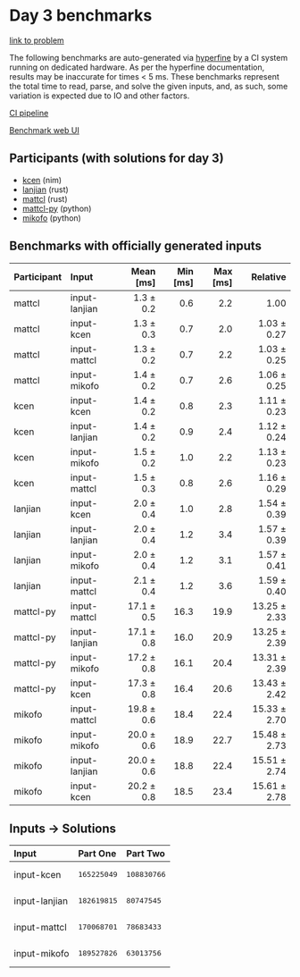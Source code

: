 # Day 3 benchmarks

[link to problem](https://adventofcode.com/2024/day/3)

The following benchmarks are auto-generated via
[hyperfine](https://github.com/sharkdp/hyperfine) by a CI system running on
dedicated hardware. As per the hyperfine documentation, results may be
inaccurate for times < 5 ms. These benchmarks represent the total time to read,
parse, and solve the given inputs, and, as such, some variation is expected due
to IO and other factors.

[CI pipeline](http://ci.papercode.net:8080/teams/main/pipelines/aoc2024)

[Benchmark web UI](https://aoc.ancalagon.black)


## Participants (with solutions for day 3)

- [kcen](https://github.com/kcen/aoc2024) (nim)
- [lanjian](https://github.com/lanjian/aoc-2024) (rust)
- [mattcl](https://github.com/mattcl/aoc2024) (rust)
- [mattcl-py](https://github.com/mattcl/aoc2024-py) (python)
- [mikofo](https://github.com/mikofo/aoc2024) (python)


## Benchmarks with officially generated inputs

| Participant | Input | Mean [ms] | Min [ms] | Max [ms] | Relative |
|:---|:---|---:|---:|---:|---:|
| mattcl | input-lanjian | 1.3 ± 0.2 | 0.6 | 2.2 | 1.00 |
| mattcl | input-kcen | 1.3 ± 0.3 | 0.7 | 2.0 | 1.03 ± 0.27 |
| mattcl | input-mattcl | 1.3 ± 0.2 | 0.7 | 2.2 | 1.03 ± 0.25 |
| mattcl | input-mikofo | 1.4 ± 0.2 | 0.7 | 2.6 | 1.06 ± 0.25 |
| kcen | input-kcen | 1.4 ± 0.2 | 0.8 | 2.3 | 1.11 ± 0.23 |
| kcen | input-lanjian | 1.4 ± 0.2 | 0.9 | 2.4 | 1.12 ± 0.24 |
| kcen | input-mikofo | 1.5 ± 0.2 | 1.0 | 2.2 | 1.13 ± 0.23 |
| kcen | input-mattcl | 1.5 ± 0.3 | 0.8 | 2.6 | 1.16 ± 0.29 |
| lanjian | input-kcen | 2.0 ± 0.4 | 1.0 | 2.8 | 1.54 ± 0.39 |
| lanjian | input-lanjian | 2.0 ± 0.4 | 1.2 | 3.4 | 1.57 ± 0.39 |
| lanjian | input-mikofo | 2.0 ± 0.4 | 1.2 | 3.1 | 1.57 ± 0.41 |
| lanjian | input-mattcl | 2.1 ± 0.4 | 1.2 | 3.6 | 1.59 ± 0.40 |
| mattcl-py | input-mattcl | 17.1 ± 0.5 | 16.3 | 19.9 | 13.25 ± 2.33 |
| mattcl-py | input-lanjian | 17.1 ± 0.8 | 16.0 | 20.9 | 13.25 ± 2.39 |
| mattcl-py | input-mikofo | 17.2 ± 0.8 | 16.1 | 20.4 | 13.31 ± 2.39 |
| mattcl-py | input-kcen | 17.3 ± 0.8 | 16.4 | 20.6 | 13.43 ± 2.42 |
| mikofo | input-mattcl | 19.8 ± 0.6 | 18.4 | 22.4 | 15.33 ± 2.70 |
| mikofo | input-mikofo | 20.0 ± 0.6 | 18.9 | 22.7 | 15.48 ± 2.73 |
| mikofo | input-lanjian | 20.0 ± 0.6 | 18.8 | 22.4 | 15.51 ± 2.74 |
| mikofo | input-kcen | 20.2 ± 0.8 | 18.5 | 23.4 | 15.61 ± 2.78 |


## Inputs -> Solutions

| Input | Part One | Part Two |
|:---|:---|:---|
|input-kcen|<pre>165225049</pre>|<pre>108830766</pre>|
|input-lanjian|<pre>182619815</pre>|<pre>80747545</pre>|
|input-mattcl|<pre>170068701</pre>|<pre>78683433</pre>|
|input-mikofo|<pre>189527826</pre>|<pre>63013756</pre>|